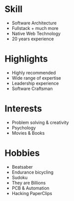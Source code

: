 # Skill

- Software Architecture
- Fullstack + much more
- Native Web Technology
- 20 years experience

# Highlights

- Highly recommended
- Wide range of expertise
- Leadership experience
- Software Craftsman

# Interests

- Problem solving & creativity
- Psychology
- Movies & Books

# Hobbies

- Beatsaber
- Endurance bicycling
- Sudoku
- They are Billions
- PCB & Automation
- Hacking PaperClips
